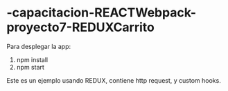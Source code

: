 # -capacitacion-REACTWebpack-proyecto7-REDUXCarrito

Para desplegar la app:
  1) npm install
  2) npm start

Este es un ejemplo usando REDUX, contiene http request, y custom hooks. 
